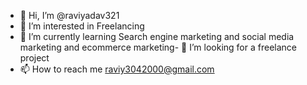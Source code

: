 - 👋 Hi, I’m @raviyadav321
- 👀 I’m interested in Freelancing
- 🌱 I’m currently learning Search engine marketing and social media marketing and ecommerce marketing- 💞️ I’m looking for a freelance project
- 📫 How to reach me raviy3042000@gmail.com

<!---
raviyadav321/raviyadav321 is a ✨ special ✨ repository because its `README.md` (this file) appears on your GitHub profile.
You can click the Preview link to take a look at your changes.
--->
